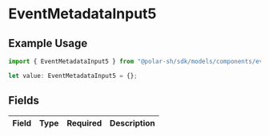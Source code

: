 # EventMetadataInput5

## Example Usage

```typescript
import { EventMetadataInput5 } from "@polar-sh/sdk/models/components/eventmetadatainput.js";

let value: EventMetadataInput5 = {};
```

## Fields

| Field       | Type        | Required    | Description |
| ----------- | ----------- | ----------- | ----------- |
